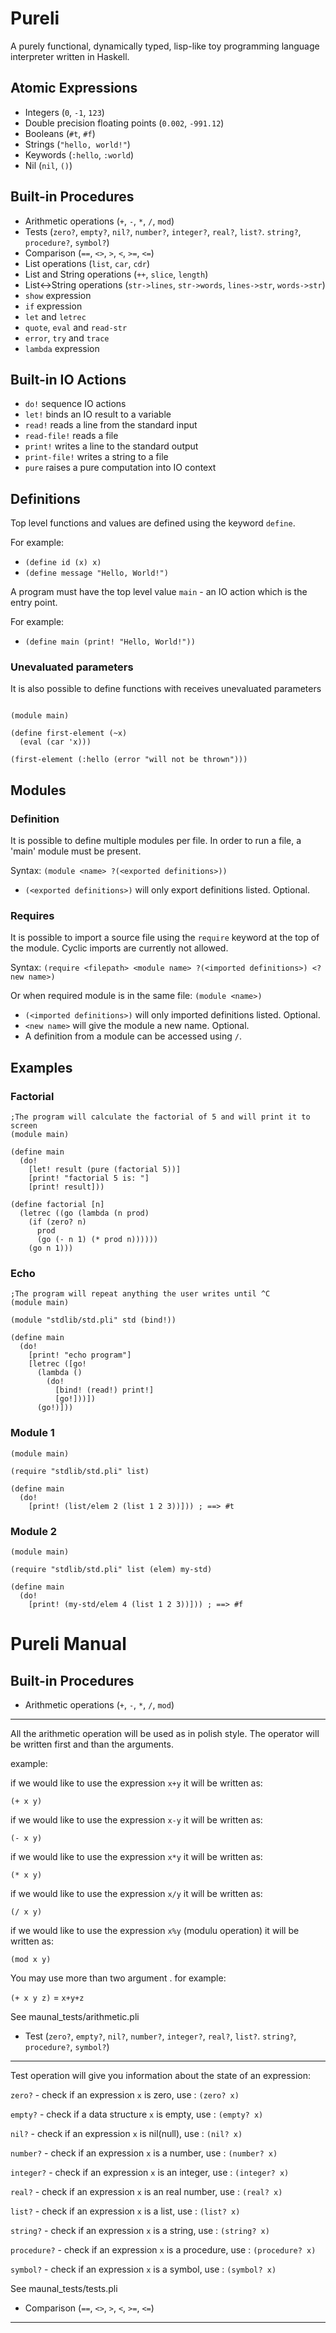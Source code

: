 Pureli
=========

A purely functional, dynamically typed, lisp-like toy programming language interpreter written in Haskell.


Atomic Expressions
------------------

- Integers (`0`, `-1`, `123`)
- Double precision floating points (`0.002`, `-991.12`)
- Booleans (`#t`, `#f`)
- Strings (`"hello, world!"`)
- Keywords (`:hello`, `:world`)
- Nil (`nil`, `()`)

Built-in Procedures
-------------------

- Arithmetic operations (`+`, `-`, `*`, `/`, `mod`)
- Tests (`zero?`, `empty?`, `nil?`, `number?`, `integer?`, `real?`, `list?`. `string?`, `procedure?`, `symbol?`)
- Comparison (`==`, `<>`, `>`, `<`, `>=`, `<=`)
- List operations (`list`, `car`, `cdr`)
- List and String operations (`++`, `slice`, `length`)
- List<->String operations (`str->lines`, `str->words`, `lines->str`, `words->str`)
- `show` expression
- `if` expression
- `let` and `letrec`
- `quote`, `eval` and `read-str`
- `error`, `try` and `trace`
- `lambda` expression

Built-in IO Actions
-------------------

- `do!` sequence IO actions
- `let!` binds an IO result to a variable
- `read!` reads a line from the standard input
- `read-file!` reads a file
- `print!` writes a line to the standard output
- `print-file!` writes a string to a file
- `pure` raises a pure computation into IO context


Definitions
-----------

Top level functions and values are defined using the keyword `define`.

For example:

- `(define id (x) x)`
- `(define message "Hello, World!")`


A program must have the top level value `main` - an IO action which is the entry point.

For example:

- `(define main (print! "Hello, World!"))`


### Unevaluated parameters

It is also possible to define functions with receives unevaluated parameters

```rkt

(module main)

(define first-element (~x)
  (eval (car 'x)))

(first-element (:hello (error "will not be thrown")))

```

Modules
-------

### Definition

It is possible to define multiple modules per file. In order to run a file, a 'main' module must be present.

Syntax: `(module <name> ?(<exported definitions>))`

- `(<exported definitions>)` will only export definitions listed. Optional.



### Requires

It is possible to import a source file using the `require` keyword at the top of the module. Cyclic imports are currently not allowed.

Syntax: `(require <filepath> <module name> ?(<imported definitions>) <?new name>)`

Or when required module is in the same file: `(module <name>)`

- `(<imported definitions>)` will only imported definitions listed. Optional.
- `<new name>` will give the module a new name. Optional.
- A definition from a module can be accessed using `/`.


Examples
--------

### Factorial

```rkt
;The program will calculate the factorial of 5 and will print it to screen
(module main)

(define main
  (do!
    [let! result (pure (factorial 5))]
    [print! "factorial 5 is: "]
    [print! result]))

(define factorial [n]
  (letrec ((go (lambda (n prod)
    (if (zero? n)
      prod
      (go (- n 1) (* prod n))))))
    (go n 1)))

```

### Echo

```rkt
;The program will repeat anything the user writes until ^C
(module main)

(module "stdlib/std.pli" std (bind!))

(define main
  (do!
    [print! "echo program"]
    [letrec ([go!
      (lambda ()
        (do!
          [bind! (read!) print!]
          [go!]))])
      (go!)]))
```

### Module 1

```rkt
(module main)

(require "stdlib/std.pli" list)

(define main
  (do!
    [print! (list/elem 2 (list 1 2 3))])) ; ==> #t
```


### Module 2

```rkt
(module main)

(require "stdlib/std.pli" list (elem) my-std)

(define main
  (do!
    [print! (my-std/elem 4 (list 1 2 3))])) ; ==> #f

```


Pureli Manual
=========

Built-in Procedures
-------------------

- Arithmetic operations (`+`, `-`, `*`, `/`, `mod`)
-------------------
All the arithmetic operation will be used as in polish style. The operator will be written first and than the arguments.

example:

if we would like to use the expression `x+y` it will be written as:

`(+ x y)`

if we would like to use the expression `x-y` it will be written as:

`(- x y)`

if we would like to use the expression `x*y` it will be written as:

`(* x y)`

if we would like to use the expression `x/y` it will be written as:

`(/ x y)`

if we would like to use the expression `x%y` (modulu operation) it will be written as:

`(mod x y)`

You may use more than two argument . for example:

`(+ x y z)` = `x+y+z`

See maunal_tests/arithmetic.pli


- Test (`zero?`, `empty?`, `nil?`, `number?`, `integer?`, `real?`, `list?`. `string?`, `procedure?`, `symbol?`)
-------------------

Test operation will give you information about the state of an expression:

`zero?` - check if an expression `x` is zero, use : `(zero? x)`

`empty?` - check if a data structure `x` is empty, use : `(empty? x)`

`nil?` - check if an expression `x` is nil(null), use : `(nil? x)`

`number?` - check if an expression `x` is a number, use : `(number? x)`

`integer?` - check if an expression `x` is an integer, use : `(integer? x)`

`real?` - check if an expression `x` is an real number, use : `(real? x)`

`list?` - check if an expression `x` is a list, use : `(list? x)`

`string?` - check if an expression `x` is a string, use : `(string? x)`

`procedure?` - check if an expression `x` is a procedure, use : `(procedure? x)`

`symbol?` - check if an expression `x` is a symbol, use : `(symbol? x)`

See maunal_tests/tests.pli

- Comparison (`==`, `<>`, `>`, `<`, `>=`, `<=`)
-------------------




